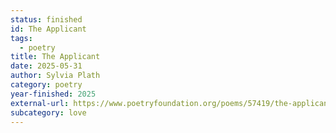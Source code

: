 ```yaml
---
status: finished
id: The Applicant
tags:
  - poetry
title: The Applicant
date: 2025-05-31
author: Sylvia Plath
category: poetry
year-finished: 2025
external-url: https://www.poetryfoundation.org/poems/57419/the-applicant
subcategory: love
---
```

